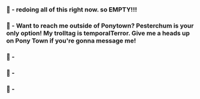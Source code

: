 

### 💙 - redoing all of this right now. so EMPTY!!!
### 🩷 - Want to reach me outside of Ponytown? Pesterchum is your only option! My trolltag is temporalTerror. Give me a heads up on Pony Town if you're gonna message me!
### 🧡 - 
### 💛 - 
### 🤍 -
